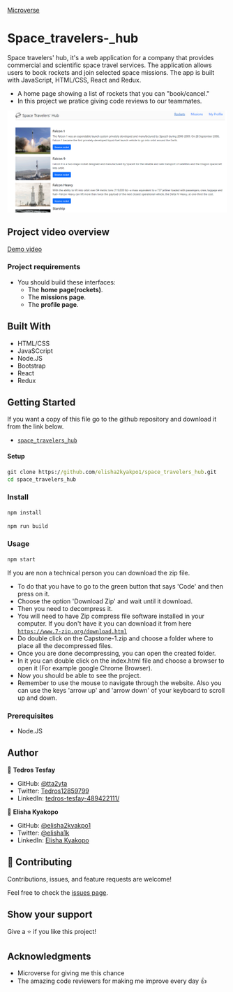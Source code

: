 [Microverse](https://img.shields.io/badge/Microverse-blueviolet)

# Space_travelers-_hub
Space travelers' hub, it's a  web application for a company that provides commercial and scientific space travel services. The application allows users to book rockets and join selected space missions. The app is built with JavaScript, HTML/CSS, React and Redux.

- A home page showing a list of rockets that you can "book/cancel."
- In this project we pratice giving code reviews to our teammates. 

![Project image](/src/assets/space-travelers.png)

## Project video overview

[Demo video](https://drive.google.com/file/d/1dF_0-L7zaufNrDijXK7WqDxVED_O6Mde/view?usp=sharing)

### Project requirements
- You should build these interfaces:
  - The **home page(rockets)**.
  - The **missions page**.
  - The **profile page**.

## Built With 

- HTML/CSS
- JavaSCcript
- Node.JS
- Bootstrap
- React
- Redux

## Getting Started

If you want a copy of this file go to the github repository and download it from the link below.

- [`space_travelers_hub`](https://github.com/elisha2kyakpo1/space_travelers_hub.git)


#### Setup

```cmd
git clone https://github.com/elisha2kyakpo1/space_travelers_hub.git 
cd space_travelers_hub
```
### Install

```cmd
npm install
```

```cmd
npm run build 
```
### Usage

```cmd
npm start
```


If you are non a technical person you can download the zip file.

- To do that you have to go to the green button that says 'Code' and then press on it.
- Choose the option 'Download Zip' and wait until it download.
- Then you need to decompress it.
- You will need to have Zip compress file software installed in your computer. If you don't have it you can download it from here
  [`https://www.7-zip.org/download.html`](https://www.7-zip.org/download.html)
- Do double click on the Capstone-1.zip and choose a folder where to place all the decompressed files.
- Once you are done decompressing, you can open the created folder.
- In it you can double click on the index.html file and choose a browser to open it (For example google Chrome Browser).
- Now you should be able to see the project.
- Remember to use the mouse to navigate through the website. Also you can use the keys 'arrow up' and 'arrow down' of your keyboard to scroll up and down.

### Prerequisites

- Node.JS

## Author

👤 **Tedros Tesfay**

- GitHub: [@tta2yta](https://github.com/tta2yta)
- Twitter: [Tedros12859799](https://twitter.com/Tedros12859799)
- LinkedIn: [tedros-tesfay-489422111/](https://www.linkedin.com/in/tedros-tesfay-489422111/)
  
👤 **Elisha Kyakopo**

- GitHub: [@elisha2kyakpo1](https://github.com/elisha2kyakpo1)
- Twitter: [@elisha1k](https://twitter.com/Elisha1k)
- LinkedIn: [Elisha Kyakopo](https://www.linkedin.com/in/elisha-kyakopo/)

## 🤝 Contributing

Contributions, issues, and feature requests are welcome!

Feel free to check the [issues page](../../issues/).

## Show your support

Give a ⭐️ if you like this project!

## Acknowledgments

- Microverse for giving me this chance
- The amazing code reviewers for making me improve every day :thumbsup:
  